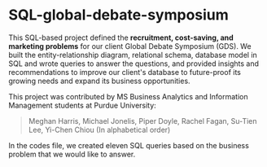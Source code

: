 # SQL-global-debate-symposium

This SQL-based project defined the **recruitment, cost-saving, and marketing problems** for our client Global Debate Symposium (GDS). We built the entity-relationship diagram, relational schema, database model in SQL and wrote queries to answer the questions, and provided insights and recommendations to improve our client's database to future-proof its growing needs and expand its business opportunities.

This project was contributed by MS Business Analytics and Information Management students at Purdue University:
> Meghan Harris, Michael Jonelis, Piper Doyle, Rachel Fagan, Su-Tien Lee, Yi-Chen Chiou (In alphabetical order)

In the codes file, we created eleven SQL queries based on the business problem that we would like to answer.

